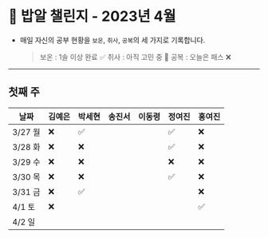 # 🍚 밥알 챌린지 - 2023년 4월
- 매일 자신의 공부 현황을 `보온`, `취사`, `공복`의 세 가지로 기록합니다.
    
    > 보온 : 1솔 이상 완료 ✅
    취사 : 아직 고민 중 🤔
    공복 : 오늘은 패스 ❌
---

## 첫째 주

**날짜**|김예은|박세현|송진서|이동령|정여진|홍여진
---|---|---|---|---|---|---
3/27 월|❌ |✅ | | |✅| ❌
3/28 화|❌ |❌ | | |✅| ❌
3/29 수|❌ |❌ | | |❌| ❌
3/30 목|❌ |❌ | | |✅| ❌
3/31 금|❌ |✅ | | | | ❌
4/1 토|❌ | | | | | ✅
4/2 일| | | | | | 
